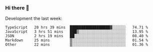 ### Hi there 👋

Development the last week:
<!--START_SECTION:waka-->

```text
TypeScript   20 hrs 39 mins  ██████████████████▓░░░░░░   74.71 %
JavaScript   3 hrs 51 mins   ███▒░░░░░░░░░░░░░░░░░░░░░   13.95 %
JSON         2 hrs 19 mins   ██░░░░░░░░░░░░░░░░░░░░░░░   08.40 %
Markdown     25 mins         ▒░░░░░░░░░░░░░░░░░░░░░░░░   01.54 %
Other        22 mins         ▒░░░░░░░░░░░░░░░░░░░░░░░░   01.36 %
```

<!--END_SECTION:waka-->

<!--
**JASONPANGGO/jasonpanggo** is a ✨ _special_ ✨ repository because its `README.md` (this file) appears on your GitHub profile.

Here are some ideas to get you started:

- 🔭 I’m currently working on ...
- 🌱 I’m currently learning ...
- 👯 I’m looking to collaborate on ...
- 🤔 I’m looking for help with ...
- 💬 Ask me about ...
- 📫 How to reach me: ...
- 😄 Pronouns: ...
- ⚡ Fun fact: ...
-->
